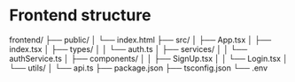 # Frontend structure
frontend/
├── public/
│   └── index.html
├── src/
│   ├── App.tsx
│   ├── index.tsx
│   ├── types/
│   │   └── auth.ts
│   ├── services/
│   │   └── authService.ts
│   ├── components/
│   │   ├── SignUp.tsx
│   │   └── Login.tsx
│   └── utils/
│       └── api.ts
├── package.json
├── tsconfig.json
└── .env